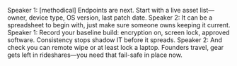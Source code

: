 Speaker 1: [methodical] Endpoints are next. Start with a live asset list—owner, device type, OS version, last patch date.
Speaker 2: It can be a spreadsheet to begin with, just make sure someone owns keeping it current.
Speaker 1: Record your baseline build: encryption on, screen lock, approved software. Consistency stops shadow IT before it spreads.
Speaker 2: And check you can remote wipe or at least lock a laptop. Founders travel, gear gets left in rideshares—you need that fail-safe in place now.
